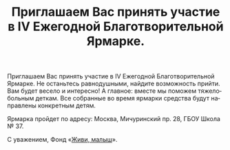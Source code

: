﻿---
layout: post

title: Приглашаем Вас принять участие в IV Ежегодной Благотворительной Ярмарке.
meta: 30.10.2017
cover_img: 2017.10.30/IV_Annual_Charity_Fair.png
cover_fit: contain

category: news

lang: ru
ref: IV_Annual_Charity_Fair
---

Приглашаем Вас принять участие в IV Ежегодной Благотворительной Ярмарке.
Не останьтесь равнодушными, найдите возможность прийти.
Вам будет весело и интересно!
А главное: вместе мы поможем тяжелобольным деткам.
Все собранные во время ярмарки средства будут направлены конкретным детям.

Ярмарка пройдет по адресу: Москва, Мичуринский пр. 28, ГБОУ Школа № 37.

С уважением, Фонд «<a href="https://fondzhivimalysh.ru/" target="_blank">Живи, малыш</a>».
